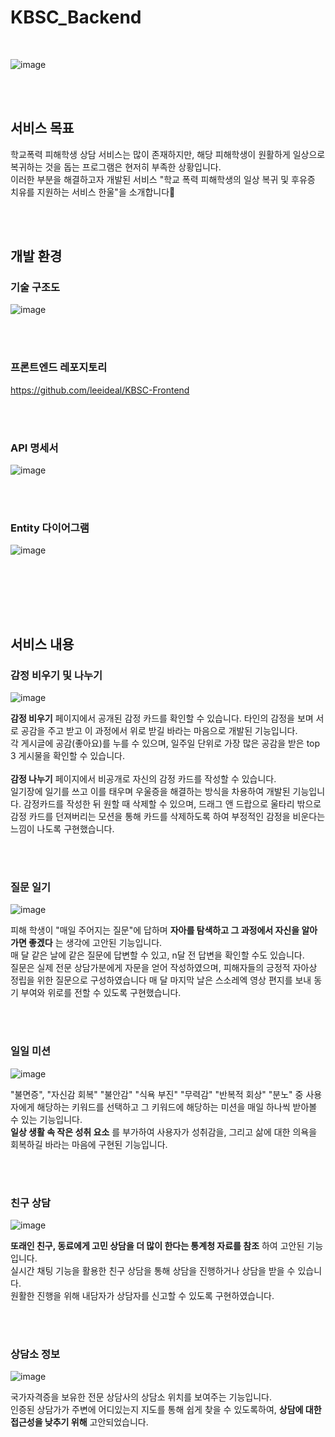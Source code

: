 # KBSC_Backend
<br> 

![image](https://user-images.githubusercontent.com/81295661/197400436-0b3b427f-c4b9-4fb5-ab4d-9ed3c65791a8.png)


<br> <br>

## 서비스 목표

학교폭력 피해학생 상담 서비스는 많이 존재하지만, 해당 피해학생이 원활하게 일상으로 복귀하는 것을 돕는 프로그램은 현저히 부족한 상황입니다. 
<br> 
이러한 부분을 해결하고자 개발된 서비스 "학교 폭력 피해학생의 일상 복귀 및 후유증 치유를 지원하는 서비스 한울"을 소개합니다🙂

<br> <br>

## 개발 환경

### 기술 구조도
![image](https://user-images.githubusercontent.com/81295661/212852952-baff8063-6326-4340-b2c2-175175551c6f.png)

<br> <br>

### 프론트엔드 레포지토리
https://github.com/leeideal/KBSC-Frontend

<br> <br>

### API 명세서
![image](https://user-images.githubusercontent.com/81295661/197401772-f90b0af0-50fb-43bb-887e-45c1422630b5.png)

<br> <br>

### Entity 다이어그램
![image](https://user-images.githubusercontent.com/81295661/197401990-a878ddce-2be9-4fbc-91a2-8aec300e7217.png)

<br> <br>

<br> <br>




## 서비스 내용

### 감정 비우기 및 나누기
![image](https://user-images.githubusercontent.com/81295661/197400715-b595d219-bffc-4428-b862-f2d4d61fd8da.png)

__감정 비우기__ 페이지에서 공개된 감정 카드를 확인할 수 있습니다. 타인의 감정을 보며 서로 공감을 주고 받고 이 과정에서 위로 받길 바라는 마음으로 개발된 기능입니다. 
<br> 각 게시글에 공감(좋아요)를 누를 수 있으며, 일주일 단위로 가장 많은 공감을 받은 top 3 게시물을 확인할 수 있습니다.
<br><br>
__감정 나누기__ 페이지에서 비공개로 자신의 감정 카드를 작성할 수 있습니다. <br>
일기장에 일기를 쓰고 이를 태우며 우울증을 해결하는 방식을 차용하여 개발된 기능입니다. 감정카드를 작성한 뒤 원할 때 삭제할 수 있으며, 드래그 앤 드랍으로 울타리 밖으로 감정 카드를 던져버리는 모션을 통해 카드를 삭제하도록 하여 부정적인 감정을 비운다는 느낌이 나도록 구현했습니다.

<br> <br>

### 질문 일기
![image](https://user-images.githubusercontent.com/81295661/197401121-d14af8dd-8384-4cb1-aabf-5d84961ef791.png)

피해 학생이 "매일 주어지는 질문"에 답하며 __자아를 탐색하고 그 과정에서 자신을 알아가면 좋겠다__ 는 생각에 고안된 기능입니다. 
<br>
매 달 같은 날에 같은 질문에 답변할 수 있고, n달 전 답변을 확인할 수도 있습니다.
<br>질문은 실제 전문 상담가분에게 자문을 얻어 작성하였으며, 피해자들의 긍정적 자아상 정립을 위한 질문으로 구성하였습니다 매 달 마지막 날은 스소레엑 영상 편지를 보내 동기 부여와 위로를 전할 수 있도록 구현했습니다.


<br> <br>

### 일일 미션
![image](https://user-images.githubusercontent.com/81295661/197401380-a4946130-3c30-4044-a53b-d3fc5c111d8f.png)

"불면증", "자신감 회복" "불안감" "식욕 부진" "무력감" "반복적 회상" "분노" 중 사용자에게 해당하는 키워드를 선택하고 그 키워드에 해당하는 미션을 매일 하나씩 받아볼 수 있는 기능입니다. 
<br>
__일상 생활 속 작은 성취 요소__ 를 부가하여 사용자가 성취감을, 그리고 삶에 대한 의욕을 회복하길 바라는 마음에 구현된 기능입니다.



<br> <br>

### 친구 상담
![image](https://user-images.githubusercontent.com/81295661/197401460-1da9bbd6-f281-4d9c-b5ce-a021b2d6a26f.png)

__또래인 친구, 동료에게 고민 상담을 더 많이 한다는 통계청 자료를 참조__ 하여 고안된 기능입니다. 
<br>실시간 채팅 기능을 활용한 친구 상담을 통해 상담을 진행하거나 상담을 받을 수 있습니다. 
<br>원활한 진행을 위해 내담자가 상담자를 신고할 수 있도록 구현하였습니다.


<br> <br>


### 상담소 정보
![image](https://user-images.githubusercontent.com/81295661/197401547-7167146d-a6f4-4891-b256-c6704d4ab895.png)

국가자격증을 보유한 전문 상담사의 상담소 위치를 보여주는 기능입니다. 
<br>인증된 상담가가 주변에 어디있는지 지도를 통해 쉽게 찾을 수 있도록하여, __상담에 대한 접근성을 낮추기 위해__ 고안되었습니다.

